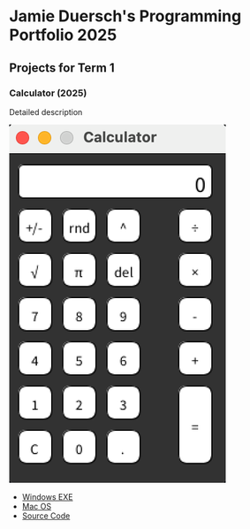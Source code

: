 # Jamie Duersch's Programming Portfolio 2025

## Projects for Term 1

### Calculator (2025)

Detailed description

![Running Calculator](https://github.com/9711519-png/jamie-s-portfolio/blob/main/images/Calc.png)


*  [Windows EXE]()
*  [Mac OS](https://github.com/9711519-png/jamie-s-portfolio/blob/main/src/Calculator/macos-aarch64.zip)
*  [Source Code]()
